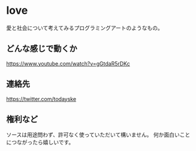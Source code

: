 # love
愛と社会について考えてみるプログラミングアートのようなもの。

## どんな感じで動くか
https://www.youtube.com/watch?v=gGtdaR5rDKc

## 連絡先
https://twitter.com/todayske

## 権利など
ソースは用途問わず、許可なく使っていただいて構いません。
何か面白いことにつながったら嬉しいです。